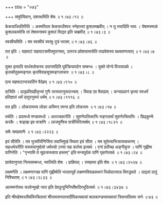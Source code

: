 +++
title = "०७३"

+++
समुपेयिवान्, दशरथमिति शेषः  ॥  १।७३।१२ ॥   

  

केकयाधिपतिरिति । अस्मत्पिता केकयाधीश्वरः स्नेहात्त्वां कुशलमब्रवीत् । न तु भयादिति भावः । येषामस्माकं कुशलकामोसि त्वं तेषामनामयं कुशलं विद्यत इति चाब्रवीत्  ॥  १।७३।३ ॥   

  

स्वस्रीयमिति । मम स्वस्रीयं स्वस्रुः पुत्रं भरतम्  ॥  १।७३।४६ ॥   

  

तत इति । यज्ञवाटं यज्ञवाटसमीपमुपागमत्, उत्तरत्र प्रवेशयामासेति तत्प्रवेशस्य वक्ष्यमाणत्वात्  ॥  १।७३।७ ॥   

  

युक्त इत्यादि सार्धश्लोकस्य उपागमदिति पूर्वक्रियापदेन सम्बन्धः । युक्ते योग्ये विजयाख्ये । कृतकौतुकमङ्गलः कृतविवाहसूत्रमङ्गलाचारः  ॥  १।७३।८ ॥   

  

एत्य यज्ञवाटान्तरवर्तिनं वैदेहम्  ॥  १।७३।९१० ॥   

  

दात्रिति । दातृप्रतिग्रहीतृभ्यां गुणैः परस्परानुरूपाभ्याम् । विवाह एव वैवाह्यम् । कन्याप्रदानं कृत्वा स्वधर्मं प्रतिज्ञातं धर्मं दातुरनुरूपं धर्मम्  ॥  १।७३।१११६ ॥   

  

तत इति । लोकरामस्य लोका अस्मिन् रमन्त इति लोकरामः  ॥  १।७३।१७ ॥   

  

तथेति । प्रपामध्ये मण्डपमध्ये । अलञ्चकारेति । सुवर्णपालिकाभिः मङ्गलार्थं सुवर्णरचिताभिः । छिद्रकुम्भैः करकैः । शङ्खा इव पात्राणि । लाजपूर्णैश्च पात्रीभिरित्यार्षम्  ॥  १।७३।१८२१ ॥   

  

समैः समप्रमाणैः  ॥  १।७३।२२२३ ॥   

  

इयं सीतेति । तव भुजवीर्यनिर्जिता तवाभिमुखं स्थिता इयं सीता । मम सुतेत्याभिजात्यकथनम् । सहधर्मचरीति यस्त्वयानुष्ठेयो धर्मस्सो ऽनया सह कर्तव्य इत्यर्थः । एनां प्रतीच्छ अङ्गीकुरु । पाणिं गृह्णीष्व पाणिनेति । "गृभ्णामि ते सुप्रजास्त्वाय हस्तम्" इति मन्त्रपूर्वकं पाणिं गृहाणेत्यर्थः  ॥  १।७३।२४ ॥   

  

छायेवानुगता नित्यसम्बन्धा, भवत्विति शेषः । प्राक्षिपत् । रामहस्त इति शेषः  ॥  १।७३।२५२७ ॥   

  

लक्ष्मणेति । लक्ष्मणागच्छ पाणिं गृह्णीष्वेति भरतात्पूर्वं लक्ष्मणविवाहकथनं भिन्नोदरत्वान्न विरुद्ध्यते । उद्यतां दातुं निश्चिताम्  ॥  १।७३।२८३३ ॥   

  

आत्ममनोरथः फलोन्मुखो जात इति देवदुन्दुभिनिर्घोषादिरभूदित्यर्थः  ॥  १।७३।३४३७ ॥   

  

इति श्रीमहेश्वरतीर्थविरचितायां श्रीरामायणतत्त्वदीपिकाख्यायां बालकाण्डव्याख्यायां त्रिसप्ततितमः सर्गः  ॥  ७३  ॥   

  

  


